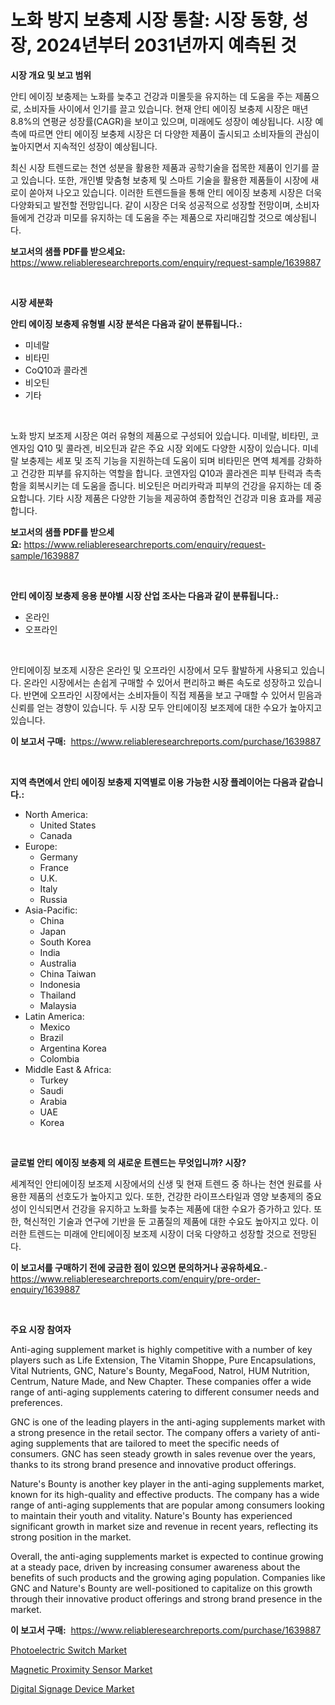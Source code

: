 <p><h1>노화 방지 보충제 시장 통찰: 시장 동향, 성장, 2024년부터 2031년까지 예측된 것</h1></p><p><strong>시장 개요 및 보고 범위</strong></p>
<p><p>안티 에이징 보충제는 노화를 늦추고 건강과 미몰듯을 유지하는 데 도움을 주는 제품으로, 소비자들 사이에서 인기를 끌고 있습니다. 현재 안티 에이징 보충제 시장은 매년 8.8%의 연평균 성장률(CAGR)을 보이고 있으며, 미래에도 성장이 예상됩니다. 시장 예측에 따르면 안티 에이징 보충제 시장은 더 다양한 제품이 출시되고 소비자들의 관심이 높아지면서 지속적인 성장이 예상됩니다. </p><p>최신 시장 트렌드로는 천연 성분을 활용한 제품과 공학기술을 접목한 제품이 인기를 끌고 있습니다. 또한, 개인별 맞춤형 보충제 및 스마트 기술을 활용한 제품들이 시장에 새로이 쏟아져 나오고 있습니다. 이러한 트렌드들을 통해 안티 에이징 보충제 시장은 더욱 다양화되고 발전할 전망입니다. 같이 시장은 더욱 성공적으로 성장할 전망이며, 소비자들에게 건강과 미모를 유지하는 데 도움을 주는 제품으로 자리매김할 것으로 예상됩니다.</p></p>
<p><strong>보고서의 샘플 PDF를 받으세요:</strong> <a href="https://www.reliableresearchreports.com/enquiry/request-sample/1639887">https://www.reliableresearchreports.com/enquiry/request-sample/1639887</a></p>
<p>&nbsp;</p>
<p><strong>시장 세분화</strong></p>
<p><strong>안티 에이징 보충제 유형별 시장 분석은 다음과 같이 분류됩니다.:</strong></p>
<p><ul><li>미네랄</li><li>비타민</li><li>CoQ10과 콜라겐</li><li>비오틴</li><li>기타</li></ul></p>
<p>&nbsp;</p>
<p><p>노화 방지 보조제 시장은 여러 유형의 제품으로 구성되어 있습니다. 미네랄, 비타민, 코엔자임 Q10 및 콜라겐, 비오틴과 같은 주요 시장 외에도 다양한 시장이 있습니다. 미네랄 보충제는 세포 및 조직 기능을 지원하는데 도움이 되며 비타민은 면역 체계를 강화하고 건강한 피부를 유지하는 역할을 합니다. 코엔자임 Q10과 콜라겐은 피부 탄력과 촉촉함을 회복시키는 데 도움을 줍니다. 비오틴은 머리카락과 피부의 건강을 유지하는 데 중요합니다. 기타 시장 제품은 다양한 기능을 제공하여 종합적인 건강과 미용 효과를 제공합니다.</p></p>
<p><strong>보고서의 샘플 PDF를 받으세요:</strong>&nbsp;<a href="https://www.reliableresearchreports.com/enquiry/request-sample/1639887">https://www.reliableresearchreports.com/enquiry/request-sample/1639887</a></p>
<p>&nbsp;</p>
<p><strong> 안티 에이징 보충제 응용 분야별 시장 산업 조사는 다음과 같이 분류됩니다.:</strong></p>
<p><ul><li>온라인</li><li>오프라인</li></ul></p>
<p>&nbsp;</p>
<p><p>안티에이징 보조제 시장은 온라인 및 오프라인 시장에서 모두 활발하게 사용되고 있습니다. 온라인 시장에서는 손쉽게 구매할 수 있어서 편리하고 빠른 속도로 성장하고 있습니다. 반면에 오프라인 시장에서는 소비자들이 직접 제품을 보고 구매할 수 있어서 믿음과 신뢰를 얻는 경향이 있습니다. 두 시장 모두 안티에이징 보조제에 대한 수요가 높아지고 있습니다.</p></p>
<p><strong>이 보고서 구매:</strong>&nbsp; <a href="https://www.reliableresearchreports.com/purchase/1639887">https://www.reliableresearchreports.com/purchase/1639887</a></p>
<p>&nbsp;</p>
<p><strong>지역 측면에서 안티 에이징 보충제 지역별로 이용 가능한 시장 플레이어는 다음과 같습니다.:</strong></p>
<p><ul>
    <li>
        North America:
        <ul>
            <li>United States</li>
            <li>Canada</li>
        </ul>
    </li>
    <li>
        Europe:
        <ul>
            <li>Germany</li>
            <li>France</li>
            <li>U.K.</li>
            <li>Italy</li>
            <li>Russia</li>
        </ul>
    </li>
    <li>
        Asia-Pacific:
        <ul>
            <li>China</li>
            <li>Japan</li>
            <li>South Korea</li>
            <li>India</li>
            <li>Australia</li>
            <li>China Taiwan</li>
            <li>Indonesia</li>
            <li>Thailand</li>
            <li>Malaysia</li>
        </ul>
    </li>
    <li>
        Latin America:
        <ul>
            <li>Mexico</li>
            <li>Brazil</li>
            <li>Argentina Korea</li>
            <li>Colombia</li>
        </ul>
    </li>
    <li>
        Middle East & Africa:
        <ul>
            <li>Turkey</li>
            <li>Saudi</li>
            <li>Arabia</li>
            <li>UAE</li>
            <li>Korea</li>
        </ul>
    </li>
    </ul></p>
<p>&nbsp;</p>
<p><strong>글로벌 안티 에이징 보충제 의 새로운 트렌드는 무엇입니까? 시장?</strong></p>
<p><p>세계적인 안티에이징 보조제 시장에서의 신생 및 현재 트렌드 중 하나는 천연 원료를 사용한 제품의 선호도가 높아지고 있다. 또한, 건강한 라이프스타일과 영양 보충제의 중요성이 인식되면서 건강을 유지하고 노화를 늦추는 제품에 대한 수요가 증가하고 있다. 또한, 혁신적인 기술과 연구에 기반을 둔 고품질의 제품에 대한 수요도 높아지고 있다. 이러한 트렌드는 미래에 안티에이징 보조제 시장이 더욱 다양하고 성장할 것으로 전망된다.</p></p>
<p><strong>이 보고서를 구매하기 전에 궁금한 점이 있으면 문의하거나 공유하세요.</strong>- <a href="https://www.reliableresearchreports.com/enquiry/pre-order-enquiry/1639887">https://www.reliableresearchreports.com/enquiry/pre-order-enquiry/1639887</a></p>
<p>&nbsp;</p>
<p><strong>주요 시장 참여자</strong></p>
<p><p>Anti-aging supplement market is highly competitive with a number of key players such as Life Extension, The Vitamin Shoppe, Pure Encapsulations, Vital Nutrients, GNC, Nature's Bounty, MegaFood, Natrol, HUM Nutrition, Centrum, Nature Made, and New Chapter. These companies offer a wide range of anti-aging supplements catering to different consumer needs and preferences.</p><p>GNC is one of the leading players in the anti-aging supplements market with a strong presence in the retail sector. The company offers a variety of anti-aging supplements that are tailored to meet the specific needs of consumers. GNC has seen steady growth in sales revenue over the years, thanks to its strong brand presence and innovative product offerings.</p><p>Nature's Bounty is another key player in the anti-aging supplements market, known for its high-quality and effective products. The company has a wide range of anti-aging supplements that are popular among consumers looking to maintain their youth and vitality. Nature's Bounty has experienced significant growth in market size and revenue in recent years, reflecting its strong position in the market.</p><p>Overall, the anti-aging supplements market is expected to continue growing at a steady pace, driven by increasing consumer awareness about the benefits of such products and the growing aging population. Companies like GNC and Nature's Bounty are well-positioned to capitalize on this growth through their innovative product offerings and strong brand presence in the market.</p></p>
<p><strong>이 보고서 구매:</strong>&nbsp;&nbsp;<a href="https://www.reliableresearchreports.com/purchase/1639887">https://www.reliableresearchreports.com/purchase/1639887</a></p>
<p><p><a href="https://github.com/NorbertYates/Market-Research-Report-List-4/blob/main/photoelectric-switch-market.md">Photoelectric Switch Market</a></p><p><a href="https://github.com/seekum/Market-Research-Report-List-1/blob/main/magnetic-proximity-sensor-market.md">Magnetic Proximity Sensor Market</a></p><p><a href="https://github.com/nancykennedykellievqfqt2/Market-Research-Report-List-1/blob/main/digital-signage-device-market.md">Digital Signage Device Market</a></p></p>
